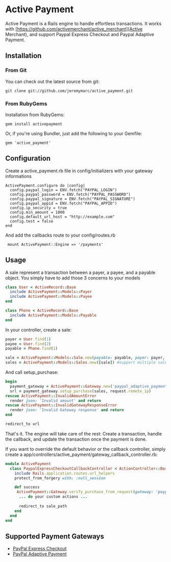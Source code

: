 # Active Payment

Active Payment is a Rails engine to handle effortless transactions.
It works with [https://github.com/activemerchant/active_merchant](Active Merchant), and support Paypal Express Checkout
and Paypal Adaptive Payment.

## Installation

### From Git

You can check out the latest source from git:

    git clone git://github.com/jeremymarc/active_payment.git


### From RubyGems

Installation from RubyGems:

    gem install activepayment

Or, if you're using Bundler, just add the following to your Gemfile:

    gem 'active_payment'


## Configuration

Create a active_payment.rb file in config/initializers with your gateway informations

    ActivePayment.configure do |config|
      config.paypal_login = ENV.fetch("PAYPAL_LOGIN")
      config.paypal_password = ENV.fetch("PAYPAL_PASSWORD")
      config.paypal_signature = ENV.fetch("PAYPAL_SIGNATURE")
      config.paypal_appid = ENV.fetch("PAYPAL_APPID")
      config.ip_security = true
      config.min_amount = 1000
      config.default_url_host = "http://example.com"
      config.test = false
    end

And add the callbacks route to your config/routes.rb

     mount ActivePayment::Engine => '/payments'

## Usage

  A sale represent a transaction between a payer, a payee, and a payable object.
  You simply have to add those 3 concerns to your models

  ```ruby
  class User < ActiveRecord::Base
    include ActivePayment::Models::Payer
    include ActivePayment::Models::Payee
  end

  class Phone < ActiveRecord::Base
    include ActivePayment::Models::Payable
  end
  ```


  In your controller, create a sale:
  ```ruby
  payer = User.find(1)
  payee = User.find(2)
  payable = Phone.find(1)

  sale = ActivePayment::Models::Sale.new(payable: payable, payer: payer, payee: payee)
  sales = ActivePayment::Models::Sales.new([sale]) #support multiple sales
  ```


  And call setup_purchase:

  ```ruby
  begin
    payment_gateway = ActivePayment::Gateway.new('paypal_adaptive_payment')
    url = payment_gateway.setup_purchase(sales, request.remote_ip)
  rescue ActivePayment::InvalidAmountError
    render json: 'Invalid amount' and return
  rescue ActivePayment::InvalidGatewayResponseError
    render json: 'Invalid Gateway response' and return
  end

  redirect_to url
  ```

That's it. The engine will take care of the rest: Create a transaction, handle the callback,
and update the transaction once the payment is done.

If you want to override the default behavior or the callback controller, simply create
a app/controllers/active_payment/gateway_callback_controller.rb:

  ```ruby
  module ActivePayment
    class PaypalExpressCheckoutCallbackController < ActionController::Base
      include Rails.application.routes.url_helpers
      protect_from_forgery with: :null_session

      def success
       ActivePayment::Gateway.verify_purchase_from_request(gateway: 'paypal_express_checkout', request: request, data: purchase_params)
        ... do your custom actions ...
        
        redirect_to sale_path
      end
    end
  end
  ```


## Supported Payment Gateways
* [PayPal Express Checkout](https://www.paypal.com/webapps/mpp/express-checkout)
* [PayPal Adaptive Payment](https://developer.paypal.com/docs/classic/adaptive-payments/integration-guide/APIntro/)
